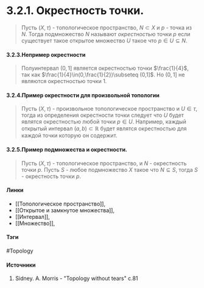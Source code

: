 # 3.2.1. Окрестность точки.
>Пусть $(X,\tau)$ - топологическое пространство, $N\subset X$ и $p$ - точка из $N$. Тогда подмножество $N$ называют *окрестностью* точки $p$ если существует такое открытое множество $U$ такое что $p\in U\subseteq N$.

#### 3.2.3.Непример окрестности
>Полуинтервал $(0,1]$ является окрестностью точки $\frac{1}{4}$, так как $\frac{1}{4}\in(0,\frac{1}{2})\subseteq (0,1]$. Но $(0,1]$ не являются окрестностью точки $1$.

#### 3.2.4.Пример окрестности для произвольной топологии
>Пусть $(X,\tau)$ - произвольное топологическое пространство и $U\in\tau$, тогда из определения окрестности точки следует что $U$ будет являтся окрестностью любой точки $p\in U$. Например, каждый открытый интервал $(a,b)\subset\mathbb{R}$ будет являтся окрестностью для каждой точки которую он содержит.

#### 3.2.5.Пример подмножества и окрестности.
>Пусть $(X,\tau)$ - топологическое пространство, и $N$ - окрестность точки $p$. Пусть $S$ - любое подмножество $X$ такое что $N\subseteq S$, тогда $S$ - окрестность точки $p$.

#### Линки
- [[Топологическое пространство]],
- [[Открытое и замкнутое множества]],
- [[Интервал]],
- [[Множество]],
#### Тэги 
 #Topology
#### Источники
1. Sidney. A. Morris - "Topology without tears" c.81